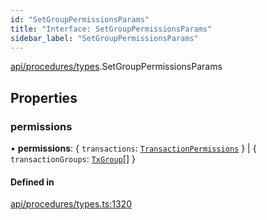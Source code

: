 ```yaml
---
id: "SetGroupPermissionsParams"
title: "Interface: SetGroupPermissionsParams"
sidebar_label: "SetGroupPermissionsParams"
---
```


[api/procedures/types](../../../../../modules/API/Procedures/Types/Types.md).SetGroupPermissionsParams

## Properties

### permissions

• **permissions**: \{ `transactions`: [`TransactionPermissions`](../../../Entities/Types/TransactionPermissions/TransactionPermissions.md)  } \| \{ `transactionGroups`: [`TxGroup`](../../../../../enums/API/Procedures/Types/TxGroup/TxGroup.md)[]  }

#### Defined in

[api/procedures/types.ts:1320](https://github.com/PolymeshAssociation/polymesh-sdk/blob/fe2e6dd1d/src/api/procedures/types.ts#L1320)
